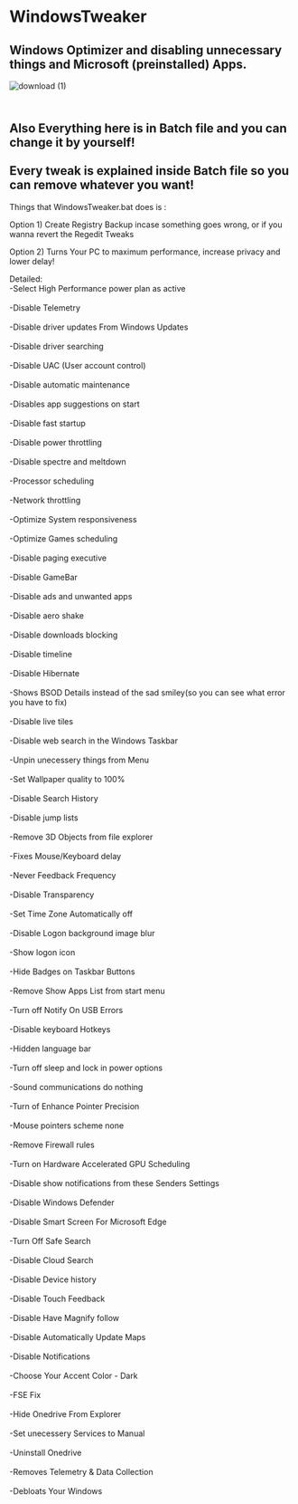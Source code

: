 # WindowsTweaker
Windows Optimizer and disabling unnecessary things and Microsoft (preinstalled) Apps.
-------------------------------------------------------------------------------------
![download (1)](https://user-images.githubusercontent.com/109522922/195993644-a7339028-1e9d-4e68-9ac7-c5b39c301f41.png)

<br>Also Everything here is in Batch file and you can change it by yourself!<br>
<br>Every tweak is explained inside Batch file so you can remove whatever you want!<br>
-------------------------------------------------------------------------------------
Things that WindowsTweaker.bat does is :

Option 1) 
Create Registry Backup incase something goes wrong, or if you wanna revert the Regedit Tweaks

Option 2) 
Turns Your PC to maximum performance, increase privacy and lower delay!

Detailed:
<br>-Select High Performance power plan as active <br>
<br>-Disable Telemetry <br>
<br>-Disable driver updates From Windows Updates <br>
<br>-Disable driver searching <br>
<br>-Disable UAC (User account control) <br>
<br>-Disable automatic maintenance <br>
<br>-Disables app suggestions on start <br>
<br>-Disable fast startup <br>
<br>-Disable power throttling <br>
<br>-Disable spectre and meltdown <br>
<br>-Processor scheduling <br>
<br>-Network throttling <br>
<br>-Optimize System responsiveness <br>
<br>-Optimize Games scheduling <br>
<br>-Disable paging executive <br>
<br>-Disable GameBar <br>
<br>-Disable ads and unwanted apps <br>
<br>-Disable aero shake <br>
<br>-Disable downloads blocking <br>
<br>-Disable timeline <br>
<br>-Disable Hibernate <br>
<br>-Shows BSOD Details instead of the sad smiley(so you can see what error you have to fix) <br>
<br>-Disable live tiles <br>
<br>-Disable web search in the Windows Taskbar <br>
<br>-Unpin unecessery things from Menu <br>
<br>-Set Wallpaper quality to 100% <br>
<br>-Disable Search History <br>
<br>-Disable jump lists <br>
<br>-Remove 3D Objects from file explorer <br>
<br>-Fixes Mouse/Keyboard delay <br>
<br>-Never Feedback Frequency <br>
<br>-Disable Transparency <br>
<br>-Set Time Zone Automatically off <br>
<br>-Disable Logon background image blur <br>
<br>-Show logon icon <br>
<br>-Hide Badges on Taskbar Buttons <br>
<br>-Remove Show Apps List from start menu <br>
<br>-Turn off Notify On USB Errors <br>
<br>-Disable keyboard Hotkeys <br>
<br>-Hidden language bar <br>
<br>-Turn off sleep and lock in power options <br>
<br>-Sound communications do nothing <br>
<br>-Turn of Enhance Pointer Precision <br>
<br>-Mouse pointers scheme none <br>
<br>-Remove Firewall rules <br>
<br>-Turn on Hardware Accelerated GPU Scheduling <br>
<br>-Disable show notifications from these Senders Settings <br>
<br>-Disable Windows Defender <br>
<br>-Disable Smart Screen For Microsoft Edge <br>
<br>-Turn Off Safe Search <br>
<br>-Disable Cloud Search <br>
<br>-Disable Device history <br>
<br>-Disable Touch Feedback <br>
<br>-Disable Have Magnify follow <br>
<br>-Disable Automatically Update Maps <br>
<br>-Disable Notifications <br>
<br>-Choose Your Accent Color - Dark <br>
<br>-FSE Fix <br>
<br>-Hide Onedrive From Explorer <br>
<br>-Set unecessery Services to Manual <br>
<br>-Uninstall Onedrive <br>
<br>-Removes Telemetry & Data Collection <br>
<br>-Debloats Your Windows <br>
